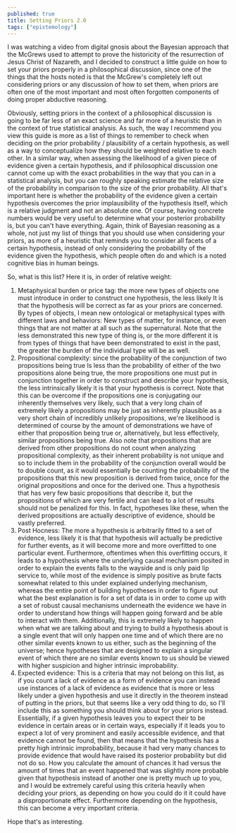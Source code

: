 ```yaml
---
published: true
title: Setting Priors 2.0
tags: ["epistemology"]
---
```

I was watching a video from digital gnosis about the Bayesian approach that the McGrews used to attempt to prove the historicity of the resurrection of Jesus Christ of Nazareth, and I decided to construct a little guide on how to set your priors properly in a philosophical discussion, since one of the things that the hosts noted is that the McGrew's completely left out considering priors or any discussion of how to set them, when priors are often one of the most important and most often forgotten components of doing proper abductive reasoning.

Obviously, setting priors in the context of a philosophical discussion is going to be far less of an exact science and far more of a heuristic than in the context of true statistical analysis. As such, the way I recommend you view this guide is more as a list of things to remember to check when deciding on the prior probability / plausibility of a certain hypothesis, as well as a way to conceptualize how they should be weighted relative to each other. In a similar way, when assessing the likelihood of a given piece of evidence given a certain hypothesis, and if philosophical discussion one cannot come up with the exact probabilities in the way that you can in a statistical analysis, but you can roughly speaking estimate the relative size of the probability in comparison to the size of the prior probability. All that's important here is whether the probability of the evidence given a certain hypothesis overcomes the prior implausibility of the hypothesis itself, which is a relative judgment and not an absolute one. Of course, having concrete numbers would be very useful to determine what your posterior probability is, but you can't have everything. Again, think of Bayesian reasoning as a whole, not just my list of things that you should use when considering your priors, as more of a heuristic that reminds you to consider all facets of a certain hypothesis, instead of only considering the probability of the evidence given the hypothesis, which people often do and which is a noted cognitive bias in human beings.

So, what is this list? Here it is, in order of relative weight:

1. Metaphysical burden or price tag: the more new types of objects one must introduce in order to construct one hypothesis, the less likely It is that the hypothesis will be correct as far as your priors are concerned. By types of objects, I mean new ontological or metaphysical types with different laws and behaviors: New types of matter, for instance, or even things that are not matter at all such as the supernatural. Note that the less demonstrated this new type of thing is, or the more different it is from types of things that have been demonstrated to exist in the past, the greater the burden of the individual type will be as well.
2. Propositional complexity: since the probability of the conjunction of two propositions being true Is less than the probability of either of the two propositions alone being true, the more propositions one must put in conjunction together in order to construct and describe your hypothesis, the less intrinsically likely it is that your hypothesis is correct. Note that this can be overcome if the propositions one is conjugating our inherently themselves very likely, such that a very long chain of extremely likely a propositions may be just as inherently plausible as a very short chain of incredibly unlikely propositions, we're likelihood is determined of course by the amount of demonstrations we have of either that proposition being true or, alternatively, but less effectively, similar propositions being true. Also note that propositions that are derived from other propositions do not count when analyzing propositional complexity, as their inherent probability is not unique and so to include them in the probability of the conjunction overall would be to double count, as it would essentially be counting the probability of the propositions that this new proposition is derived from twice, once for the original propositions and once for the derived one. Thus a hypothesis that has very few basic propositions that describe it, but the propositions of which are very fertile and can lead to a lot of results should not be penalized for this. In fact, hypotheses like these, when the derived propositions are actually descriptive of evidence, should be vastly preferred.
3. Post Hocness: The more a hypothesis is arbitrarily fitted to a set of evidence, less likely it is that that hypothesis will actually be predictive for further events, as it will become more and more overfitted to one particular event. Furthermore, oftentimes when this overfitting occurs, it leads to a hypothesis where the underlying causal mechanism posited in order to explain the events falls to the wayside and is only paid lip service to, while most of the evidence is simply positive as brute facts somewhat related to this under explained underlying mechanism, whereas the entire point of building hypotheses in order to figure out what the best explanation is for a set of data is in order to come up with a set of robust causal mechanisms underneath the evidence we have in order to understand how things will happen going forward and be able to interact with them. Additionally, this is extremely likely to happen when what we are talking about and trying to build a hypothesis about is a single event that will only happen one time and of which there are no other similar events known to us either, such as the beginning of the universe; hence hypotheses that are designed to explain a singular event of which there are no similar events known to us should be viewed with higher suspicion and higher intrinsic improbability.
4. Expected evidence: This is a criteria that may not belong on this list, as if you count a lack of evidence as a form of evidence you can instead use instances of a lack of evidence as evidence that is more or less likely under a given hypothesis and use it directly in the theorem instead of putting in the priors, but that seems like a very odd thing to do, so I'll include this as something you should think about for your priors instead. Essentially, if a given hypothesis leaves you to expect their to be evidence in certain areas or in certain ways, especially if it leads you to expect a lot of very prominent and easily accessible evidence, and that evidence cannot be found, then that means that the hypothesis has a pretty high intrinsic improbability, because it had very many chances to provide evidence that would have raised its posterior probability but did not do so. How you calculate the amount of chances it had versus the amount of times that an event happened that was slightly more probable given that hypothesis instead of another one is pretty much up to you, and I would be extremely careful using this criteria heavily when deciding your priors, as depending on how you could do it it could have a disproportionate effect. Furthermore depending on the hypothesis, this can become a very important criteria.


Hope that's as interesting.